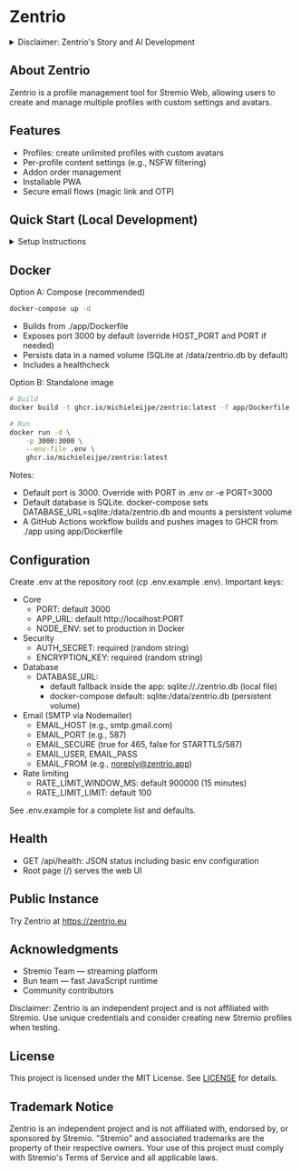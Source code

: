 # Zentrio

<details>
<summary>Disclaimer: Zentrio's Story and AI Development</summary>

Zentrio is primarily an AI-coded project. Almost all of its codebase was generated with the assistance of AI models, demonstrating the potential of artificial intelligence in software development.

This project aims to provide profile management capabilities for Stremio Web, allowing users to create and manage multiple profiles with custom settings and avatars.

While in pre-alpha stage, Zentrio represents an innovative approach to building applications using AI tools for development.
</details>

## About Zentrio

Zentrio is a profile management tool for Stremio Web, allowing users to create and manage multiple profiles with custom settings and avatars.

## Features

-   Profiles: create unlimited profiles with custom avatars
-   Per-profile content settings (e.g., NSFW filtering)
-   Addon order management
-   Installable PWA
-   Secure email flows (magic link and OTP)

## Quick Start (Local Development)

<details>
<summary>Setup Instructions</summary>

Prerequisites:

-   Bun 1.x (https://bun.sh)
-   Git

Setup:

```bash
# Clone and configure environment
git clone https://github.com/MichielEijpe/Zentrio.git
cd Zentrio
cp .env.example .env
# Edit .env (see "Configuration" below)

# Install and run the app
cd app
bun install
bun run dev          # hot reload
# or: bun run src/index.ts
```

The app runs at:

-   http://localhost:3000 (default; configurable via PORT)

Environment loading:

-   The app reads .env from the repository root (one level above /app). Keep .env at project root for both dev and Docker.
</details>

## Docker

Option A: Compose (recommended)

```bash
docker-compose up -d
```

-   Builds from ./app/Dockerfile
-   Exposes port 3000 by default (override HOST_PORT and PORT if needed)
-   Persists data in a named volume (SQLite at /data/zentrio.db by default)
-   Includes a healthcheck

Option B: Standalone image

```bash
# Build
docker build -t ghcr.io/michieleijpe/zentrio:latest -f app/Dockerfile ./app

# Run
docker run -d \
    -p 3000:3000 \
    --env-file .env \
    ghcr.io/michieleijpe/zentrio:latest
```

Notes:

-   Default port is 3000. Override with PORT in .env or -e PORT=3000
-   Default database is SQLite. docker-compose sets DATABASE_URL=sqlite:/data/zentrio.db and mounts a persistent volume
-   A GitHub Actions workflow builds and pushes images to GHCR from ./app using app/Dockerfile

## Configuration

Create .env at the repository root (cp .env.example .env). Important keys:

-   Core
    -   PORT: default 3000
    -   APP\_URL: default http://localhost:PORT
    -   NODE\_ENV: set to production in Docker
-   Security
    -   AUTH\_SECRET: required (random string)
    -   ENCRYPTION\_KEY: required (random string)
-   Database
    -   DATABASE\_URL:
        -   default fallback inside the app: sqlite://./zentrio.db (local file)
        -   docker-compose default: sqlite:/data/zentrio.db (persistent volume)
-   Email (SMTP via Nodemailer)
    -   EMAIL\_HOST (e.g., smtp.gmail.com)
    -   EMAIL\_PORT (e.g., 587)
    -   EMAIL\_SECURE (true for 465, false for STARTTLS/587)
    -   EMAIL\_USER, EMAIL\_PASS
    -   EMAIL\_FROM (e.g., noreply@zentrio.app)
-   Rate limiting
    -   RATE\_LIMIT\_WINDOW\_MS: default 900000 (15 minutes)
    -   RATE\_LIMIT\_LIMIT: default 100

See .env.example for a complete list and defaults.

## Health

-   GET /api/health: JSON status including basic env configuration
-   Root page (/) serves the web UI

## Public Instance

Try Zentrio at https://zentrio.eu

## Acknowledgments

-   Stremio Team — streaming platform
-   Bun team — fast JavaScript runtime
-   Community contributors

Disclaimer: Zentrio is an independent project and is not affiliated with Stremio. Use unique credentials and consider creating new Stremio profiles when testing.

## License

This project is licensed under the MIT License. See [LICENSE](LICENSE) for details.

## Trademark Notice

Zentrio is an independent project and is not affiliated with, endorsed by, or sponsored by Stremio. "Stremio" and associated trademarks are the property of their respective owners. Your use of this project must comply with Stremio's Terms of Service and all applicable laws.
